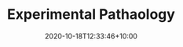 ---
title: "Experimental Pathaology"
date: 2020-10-18T12:33:46+10:00
draft: true
featured: true
weight: 1
---